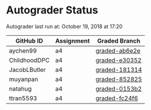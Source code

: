 # Autograder Status
Autograder last run at: October 19, 2018 at 17:20

| GitHub ID | Assignment | Graded Branch |
|-----------|------------|---------------|
| aychen99 | a4 | [graded-ab6e2e](https://github.com/Fall2018COMP401-001/a4-aychen99/tree/graded-ab6e2e) | 
| ChildhoodDPC | a4 | [graded-e30352](https://github.com/Fall2018COMP401-001/a4-ChildhoodDPC/tree/graded-e30352) | 
| JacobLButler | a4 | [graded-181314](https://github.com/Fall2018COMP401-001/a4-JacobLButler/tree/graded-181314) | 
| muyanpan | a4 | [graded-852825](https://github.com/Fall2018COMP401-001/a4-muyanpan/tree/graded-852825) | 
| natahug | a4 | [graded-0153b2](https://github.com/Fall2018COMP401-001/a4-natahug/tree/graded-0153b2) | 
| ttran5593 | a4 | [graded-fc24f6](https://github.com/Fall2018COMP401-001/a4-ttran5593/tree/graded-fc24f6) | 
